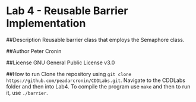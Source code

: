 # Lab 4 - Reusable Barrier Implementation

##Description
Reusable barrier class that employs the Semaphore class.

##Author
Peter Cronin

##License
GNU General Public License v3.0

##How to run
Clone the repository using ```git clone https://github.com/peadarcronin/CDDLabs.git```. Navigate to the CDDLabs folder and then into Lab4. To compile the program use ```make``` and then to run it, use ```./barrier```.
